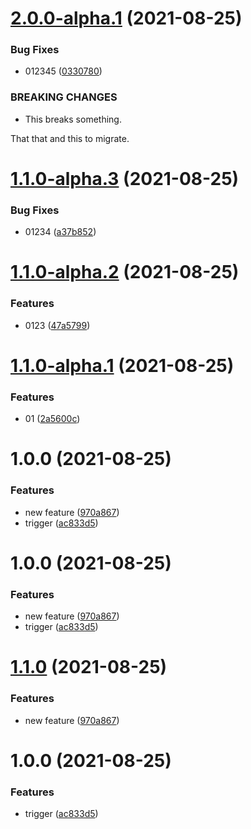 # [2.0.0-alpha.1](https://github.com/mtrezza/test/compare/v1.1.0-alpha.3...v2.0.0-alpha.1) (2021-08-25)


### Bug Fixes

* 012345 ([0330780](https://github.com/mtrezza/test/commit/0330780770f58f0c4ba9fee76cb2d128bd7c24ed))


### BREAKING CHANGES

* This breaks something.

That that and this to migrate.

# [1.1.0-alpha.3](https://github.com/mtrezza/test/compare/v1.1.0-alpha.2...v1.1.0-alpha.3) (2021-08-25)


### Bug Fixes

* 01234 ([a37b852](https://github.com/mtrezza/test/commit/a37b85274fdd1c4c1bf779510afb3268c7c9259e))

# [1.1.0-alpha.2](https://github.com/mtrezza/test/compare/v1.1.0-alpha.1...v1.1.0-alpha.2) (2021-08-25)


### Features

* 0123 ([47a5799](https://github.com/mtrezza/test/commit/47a57995e087614750677c58fe0e3a7bdfdbd8b1))

# [1.1.0-alpha.1](https://github.com/mtrezza/test/compare/v1.0.0...v1.1.0-alpha.1) (2021-08-25)


### Features

* 01 ([2a5600c](https://github.com/mtrezza/test/commit/2a5600c654ac076b3c20b8ca9b305461c5611906))

# 1.0.0 (2021-08-25)


### Features

* new feature ([970a867](https://github.com/mtrezza/test/commit/970a86706db0600bcec36a61f20229fc65115cbe))
* trigger ([ac833d5](https://github.com/mtrezza/test/commit/ac833d5c0fa84b7ffd3702a98b76d51278c23d32))

# 1.0.0 (2021-08-25)


### Features

* new feature ([970a867](https://github.com/mtrezza/test/commit/970a86706db0600bcec36a61f20229fc65115cbe))
* trigger ([ac833d5](https://github.com/mtrezza/test/commit/ac833d5c0fa84b7ffd3702a98b76d51278c23d32))

# [1.1.0](https://github.com/mtrezza/test/compare/v1.0.0...v1.1.0) (2021-08-25)


### Features

* new feature ([970a867](https://github.com/mtrezza/test/commit/970a86706db0600bcec36a61f20229fc65115cbe))

# 1.0.0 (2021-08-25)


### Features

* trigger ([ac833d5](https://github.com/mtrezza/test/commit/ac833d5c0fa84b7ffd3702a98b76d51278c23d32))
